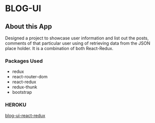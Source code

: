 # BLOG-UI

## About this App

Designed a project to showcase user information and list out the posts, comments of that particular user using of retrieving data from the JSON place holder. It is a combination of both React-Redux.

### Packages Used

* redux
* react-router-dom
* react-redux
* redux-thunk
* bootstrap

### HEROKU


[blog-ui-react-redux](https://git.heroku.com/blog-ui-heroku.git)
